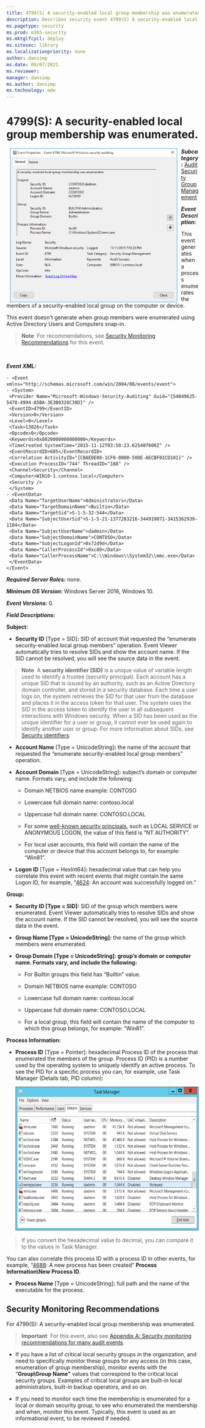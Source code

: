 ```yaml
---
title: 4799(S) A security-enabled local group membership was enumerated. (Windows 10)
description: Describes security event 4799(S) A security-enabled local group membership was enumerated.
ms.pagetype: security
ms.prod: m365-security
ms.mktglfcycl: deploy
ms.sitesec: library
ms.localizationpriority: none
author: dansimp
ms.date: 09/07/2021
ms.reviewer: 
manager: dansimp
ms.author: dansimp
ms.technology: mde
---
```


# 4799(S): A security-enabled local group membership was enumerated.


<img src="images/event-4799.png" alt="Event 4799 illustration" width="438" height="402" hspace="10" align="left" />

***Subcategory:***&nbsp;[Audit Security Group Management](audit-security-group-management.md)

***Event Description:***

This event generates when a process enumerates the members of a security-enabled local group on the computer or device.

This event doesn't generate when group members were enumerated using Active Directory Users and Computers snap-in.

> **Note**&nbsp;&nbsp;For recommendations, see [Security Monitoring Recommendations](#security-monitoring-recommendations) for this event.

<br clear="all">

***Event XML:***
```
- <Event xmlns="http://schemas.microsoft.com/win/2004/08/events/event">
- <System>
 <Provider Name="Microsoft-Windows-Security-Auditing" Guid="{54849625-5478-4994-A5BA-3E3B0328C30D}" /> 
 <EventID>4799</EventID> 
 <Version>0</Version> 
 <Level>0</Level> 
 <Task>13826</Task> 
 <Opcode>0</Opcode> 
 <Keywords>0x8020000000000000</Keywords> 
 <TimeCreated SystemTime="2015-11-12T03:50:23.625407600Z" /> 
 <EventRecordID>685</EventRecordID> 
 <Correlation ActivityID="{CBAEDE08-1CF0-0000-50DE-AECBF01CD101}" /> 
 <Execution ProcessID="744" ThreadID="188" /> 
 <Channel>Security</Channel> 
 <Computer>WIN10-1.contoso.local</Computer> 
 <Security /> 
 </System>
- <EventData>
 <Data Name="TargetUserName">Administrators</Data> 
 <Data Name="TargetDomainName">Builtin</Data> 
 <Data Name="TargetSid">S-1-5-32-544</Data> 
 <Data Name="SubjectUserSid">S-1-5-21-1377283216-344919071-3415362939-1104</Data> 
 <Data Name="SubjectUserName">dadmin</Data> 
 <Data Name="SubjectDomainName">CONTOSO</Data> 
 <Data Name="SubjectLogonId">0x72d9d</Data> 
 <Data Name="CallerProcessId">0xc80</Data> 
 <Data Name="CallerProcessName">C:\\Windows\\System32\\mmc.exe</Data> 
 </EventData>
</Event>

```

***Required Server Roles:*** none.

***Minimum OS Version:*** Windows Server 2016, Windows 10.

***Event Versions:*** 0.

***Field Descriptions:***

**Subject:**

-   **Security ID** \[Type = SID\]**:** SID of account that requested the “enumerate security-enabled local group members” operation. Event Viewer automatically tries to resolve SIDs and show the account name. If the SID cannot be resolved, you will see the source data in the event.

> **Note**&nbsp;&nbsp;A **security identifier (SID)** is a unique value of variable length used to identify a trustee (security principal). Each account has a unique SID that is issued by an authority, such as an Active Directory domain controller, and stored in a security database. Each time a user logs on, the system retrieves the SID for that user from the database and places it in the access token for that user. The system uses the SID in the access token to identify the user in all subsequent interactions with Windows security. When a SID has been used as the unique identifier for a user or group, it cannot ever be used again to identify another user or group. For more information about SIDs, see [Security identifiers](/windows/access-protection/access-control/security-identifiers).

-   **Account Name** \[Type = UnicodeString\]**:** the name of the account that requested the “enumerate security-enabled local group members” operation.

-   **Account Domain** \[Type = UnicodeString\]**:** subject’s domain or computer name. Formats vary, and include the following:

    -   Domain NETBIOS name example: CONTOSO

    -   Lowercase full domain name: contoso.local

    -   Uppercase full domain name: CONTOSO.LOCAL

    -   For some [well-known security principals](https://support.microsoft.com/kb/243330), such as LOCAL SERVICE or ANONYMOUS LOGON, the value of this field is “NT AUTHORITY”.

    -   For local user accounts, this field will contain the name of the computer or device that this account belongs to, for example: “Win81”.

-   **Logon ID** \[Type = HexInt64\]**:** hexadecimal value that can help you correlate this event with recent events that might contain the same Logon ID, for example, “[4624](event-4624.md): An account was successfully logged on.”

**Group:**

-   **Security ID \[Type = SID\]:** SID of the group which members were enumerated. Event Viewer automatically tries to resolve SIDs and show the account name. If the SID cannot be resolved, you will see the source data in the event.

-   **Group Name \[Type = UnicodeString\]:** the name of the group which members were enumerated.

-   **Group Domain \[Type = UnicodeString\]: group’s domain or computer name. Formats vary, and include the following:**

    -   For Builtin groups this field has “Builtin” value.

    -   Domain NETBIOS name example: CONTOSO

    -   Lowercase full domain name: contoso.local

    -   Uppercase full domain name: CONTOSO.LOCAL

    -   For a local group, this field will contain the name of the computer to which this group belongs, for example: “Win81”.

**Process Information:**

-   **Process ID** \[Type = Pointer\]: hexadecimal Process ID of the process that enumerated the members of the group. Process ID (PID) is a number used by the operating system to uniquely identify an active process. To see the PID for a specific process you can, for example, use Task Manager (Details tab, PID column):

    <img src="images/task-manager.png" alt="Task manager illustration" width="585" height="375" />

> If you convert the hexadecimal value to decimal, you can compare it to the values in Task Manager.

You can also correlate this process ID with a process ID in other events, for example, “[4688](event-4688.md): A new process has been created” **Process Information\\New Process ID**.

-   **Process Name** \[Type = UnicodeString\]**:** full path and the name of the executable for the process.

## Security Monitoring Recommendations

For 4799(S): A security-enabled local group membership was enumerated.

> **Important**&nbsp;&nbsp;For this event, also see [Appendix A: Security monitoring recommendations for many audit events](appendix-a-security-monitoring-recommendations-for-many-audit-events.md).

-   If you have a list of critical local security groups in the organization, and need to specifically monitor these groups for any access (in this case, enumeration of group membership), monitor events with the “**Group\\Group Name”** values that correspond to the critical local security groups. Examples of critical local groups are built-in local administrators, built-in backup operators, and so on.

-   If you need to monitor each time the membership is enumerated for a local or domain security group, to see who enumerated the membership and when, monitor this event. Typically, this event is used as an informational event, to be reviewed if needed.

